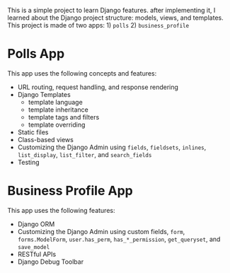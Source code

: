 This is a simple project to learn Django features. after implementing it, I learned about the Django project structure: models, views, and templates. This project is made of two apps: 1) `polls` 2) `business_profile`

# Polls App
This app uses the following concepts and features:
- URL routing, request handling, and response rendering
- Django Templates
  - template language
  - template inheritance
  - template tags and filters
  - template overriding
- Static files
- Class-based views
- Customizing the Django Admin using `fields`, `fieldsets`, `inlines`, `list_display`, `list_filter`, and `search_fields`
- Testing

# Business Profile App
This app uses the following features:
- Django ORM
- Customizing the Django Admin using custom fields, `form`, `forms.ModelForm`, `user.has_perm`, `has_*_permission`, `get_queryset`, and `save_model`
- RESTful APIs
- Django Debug Toolbar
